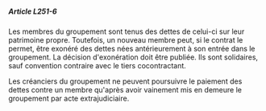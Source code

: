 ##### Article L251-6

Les membres du groupement sont tenus des dettes de celui-ci sur leur patrimoine propre. Toutefois, un nouveau membre peut, si le contrat le permet, être exonéré des dettes nées antérieurement à son entrée dans le groupement. La décision d'exonération doit être publiée. Ils sont solidaires, sauf convention contraire avec le tiers cocontractant.

Les créanciers du groupement ne peuvent poursuivre le paiement des dettes contre un membre qu'après avoir vainement mis en demeure le groupement par acte extrajudiciaire.

